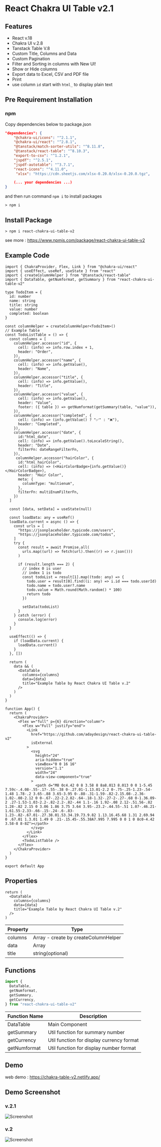 # React Chakra UI Table v2.1

## Features

- React v.18
- Chakra UI v.2.8
- Tanstack Table V.8
- Custom Title, Columns and Data
- Custom Pagination
- Filter and Sorting in columns with New UI!
- Show or Hide columns
- Export data to Excel, CSV and PDF file
- Print
- use column `id` start with `html_` to display plain text

## Pre Requirement Installation

### npm

Copy dependencies below to package.json

```json
"dependencies": {
    "@chakra-ui/icons": "^2.1.1",
    "@chakra-ui/react": "^2.8.1",
    "@tanstack/match-sorter-utils": "^8.11.8",
    "@tanstack/react-table": "^8.10.3",
    "export-to-csv": "^1.2.1",
    "jspdf": "^2.5.1",
    "jspdf-autotable": "^3.7.1",
    "react-icons": "^4.11.0",
     "xlsx": "https://cdn.sheetjs.com/xlsx-0.20.0/xlsx-0.20.0.tgz",

    (... your dependencies ...)
}
```

and then run command `npm i` to install packages

```
> npm i
```

## Install Package

```
> npm i react-chakra-ui-table-v2
```

see more : https://www.npmjs.com/package/react-chakra-ui-table-v2

## Example Code

```tsx
import { ChakraProvider, Flex, Link } from "@chakra-ui/react"
import { useEffect, useRef, useState } from "react"
import { createColumnHelper } from "@tanstack/react-table"
import { DataTable, getNumformat, getSummary } from "react-chakra-ui-table-v2"

type TodoItem = {
  id: number
  name: string
  title: string
  value: number
  completed: boolean
}

const columnHelper = createColumnHelper<TodoItem>()
// Example Table
const TodoListTable = () => {
  const columns = [
    columnHelper.accessor("id", {
      cell: (info) => info.row.index + 1,
      header: "Order",
    }),
    columnHelper.accessor("name", {
      cell: (info) => info.getValue(),
      header: "Name",
    }),
    columnHelper.accessor("title", {
      cell: (info) => info.getValue(),
      header: "Title",
    }),
    columnHelper.accessor("value", {
      cell: (info) => info.getValue(),
      header: "Value",
      footer: ({ table }) => getNumformat(getSummary(table, "value")),
    }),
    columnHelper.accessor("completed", {
      cell: (info) => (info.getValue() ? "✅" : "❌"),
      header: "Completed",
    }),
    columnHelper.accessor("date", {
      id:"html_date",
      cell: (info) => info.getValue().toLocaleString(),
      header: "Date",
      filterFn: dateRangeFilterFn,
    }),
     columnHelper.accessor("hairColor", {
      id:"html_hairColor",
      cell: (info) => (<HairColorBadge>{info.getValue()}</HairColorBadge>),
      header: "Hair Color",
      meta: {
        columnType: "multienum",
      },
      filterFn: multiEnumFilterFn,
    })
  ]

  const [data, setData] = useState(null)

  const loadData: any = useRef()
  loadData.current = async () => {
    const urls = [
      "https://jsonplaceholder.typicode.com/users",
      "https://jsonplaceholder.typicode.com/todos",
    ]
    try {
      const result = await Promise.all(
        urls.map((url) => fetch(url).then((r) => r.json()))
      )

      if (result.length === 2) {
        // index 0 is user
        // index 1 is todo
        const todoList = result[1].map((todo: any) => {
          todo.user = result[0].find((i: any) => i.id === todo.userId)
          todo.name = todo.user?.name
          todo.value = Math.round(Math.random() * 100)
          return todo
        })

        setData(todoList)
      }
    } catch (error) {
      console.log(error)
    }
  }

  useEffect(() => {
    if (loadData.current) {
      loadData.current()
    }
  }, [])

  return (
    data && (
      <DataTable
        columns={columns}
        data={data}
        title="Example Table by React Chakra UI Table v.2"
      />
    )
  )
}

function App() {
  return (
    <ChakraProvider>
      <Flex w="full" p={6} direction="column">
        <Flex w="Full" justify="end">
          <Link
            href="https://github.com/adaydesign/react-chakra-ui-table-v2"
            isExternal
          >
            <svg
              height="24"
              aria-hidden="true"
              viewBox="0 0 16 16"
              version="1.1"
              width="24"
              data-view-component="true"
            >
              <path d="M8 0c4.42 0 8 3.58 8 8a8.013 8.013 0 0 1-5.45 7.59c-.4.08-.55-.17-.55-.38 0-.27.01-1.13.01-2.2 0-.75-.25-1.23-.54-1.48 1.78-.2 3.65-.88 3.65-3.95 0-.88-.31-1.59-.82-2.15.08-.2.36-1.02-.08-2.12 0 0-.67-.22-2.2.82-.64-.18-1.32-.27-2-.27-.68 0-1.36.09-2 .27-1.53-1.03-2.2-.82-2.2-.82-.44 1.1-.16 1.92-.08 2.12-.51.56-.82 1.28-.82 2.15 0 3.06 1.86 3.75 3.64 3.95-.23.2-.44.55-.51 1.07-.46.21-1.61.55-2.33-.66-.15-.24-.6-.83-1.23-.82-.67.01-.27.38.01.53.34.19.73.9.82 1.13.16.45.68 1.31 2.69.94 0 .67.01 1.3.01 1.49 0 .21-.15.45-.55.38A7.995 7.995 0 0 1 0 8c0-4.42 3.58-8 8-8Z"></path>
            </svg>
          </Link>
        </Flex>
        <TodoListTable />
      </Flex>
    </ChakraProvider>
  )
}

export default App
```

## Properties

```tsx
return (
  <DataTable
    columns={columns}
    data={data}
    title="Example Table by React Chakra UI Table v.2"
  />
)
```

| Property | Type                                 |
| -------- | ------------------------------------ |
| columns  | Array - create by createColumnHelper |
| data     | Array                                |
| title    | string(optional)                     |

## Functions

```ts
import {
  DataTable,
  getNumformat,
  getSummary,
  getCurrency,
} from "react-chakra-ui-table-v2"
```

| Function Name | Description                               |
| ------------- | ----------------------------------------- |
| DataTable     | Main Component                            |
| getSummary    | Util function for summary number          |
| getCurrency   | Util function for display currency format |
| getNumformat  | Util function for display number format   |

## Demo

web demo : https://chakra-table-v2.netlify.app/

## Demo Screenshot

### v.2.1
![Screenshot](/public/demo_v2_1.png)

### v.2
![Screenshot](/public/demo.png)

